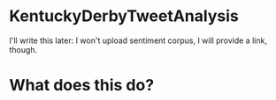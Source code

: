 # KentuckyDerbyTweetAnalysis

I'll write this later: I won't upload sentiment corpus, I will provide a link, though.
# What does this do?
